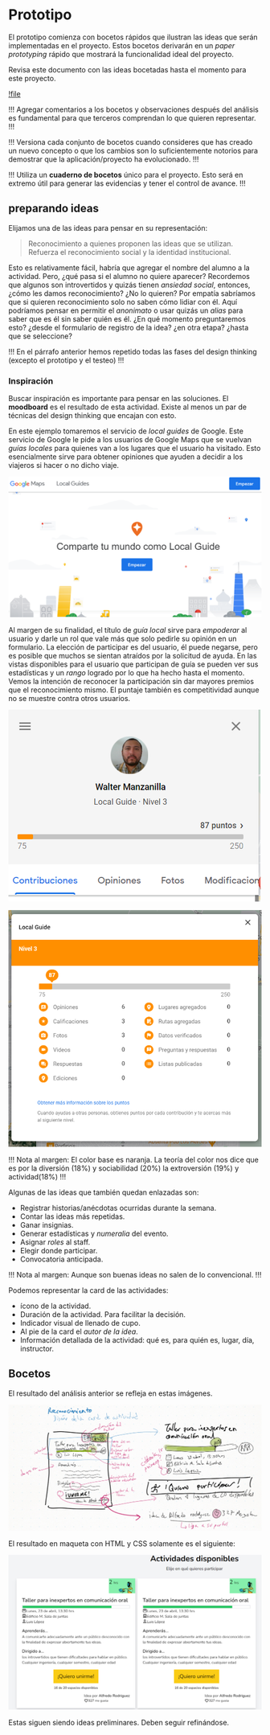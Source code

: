 # Prototipo

El prototipo comienza con bocetos rápidos que ilustran las ideas que serán implementadas en el proyecto. Estos bocetos derivarán en un _paper prototyping_ rápido que mostrará la funcionalidad ideal del proyecto.

Revisa este documento con las ideas bocetadas hasta el momento para este proyecto.

[!file](../../../archivos/mockups.pdf)

!!!
Agregar comentarios a los bocetos y observaciones después del análisis es fundamental para que terceros comprendan lo que quieren representar.
!!!

!!!
Versiona cada conjunto de bocetos cuando consideres que has creado un nuevo concepto o que los cambios son lo suficientemente notorios para demostrar que la aplicación/proyecto ha evolucionado.
!!!

!!!
Utiliza un __cuaderno de bocetos__ único para el proyecto. Esto será en extremo útil para generar las evidencias y tener el control de avance.
!!!

## preparando ideas

Elijamos una de las ideas para pensar en su representación:

> Reconocimiento a quienes proponen las ideas que se utilizan. Refuerza el reconocimiento social y la identidad institucional.

Esto es relativamente fácil, habría que agregar el nombre del alumno a la actividad. Pero, ¿qué pasa si el alumno no quiere aparecer? Recordemos que algunos son introvertidos y quizás tienen _ansiedad social_, entonces, ¿cómo les damos reconocimiento? ¿No lo quieren? Por empatía sabríamos que si quieren reconocimiento solo no saben cómo lidiar con él. Aquí podríamos pensar en permitir el _anonimato_ o usar quizás un _alias_ para saber que es él sin saber quién es él. ¿En qué momento preguntaremos esto? ¿desde el formulario de registro de la idea? ¿en otra etapa? ¿hasta que se seleccione?

!!!
En el párrafo anterior hemos repetido todas las fases del design thinking (excepto el prototipo y el testeo)
!!!

### Inspiración

Buscar inspiración es importante para pensar en las soluciones. El __moodboard__ es el resultado de esta actividad. Existe al menos un par de técnicas del design thinking que encajan con esto. 

En este ejemplo tomaremos el servicio de _local guides_ de Google. Este servicio de Google le pide a los usuarios de Google Maps que se vuelvan _guías locales_ para quienes van a los lugares que el usuario ha visitado. Esto esencialmente sirve para obtener opiniones que ayuden a decidir a los viajeros si hacer o no dicho viaje. 

![Ejemplo de local guides de Google. Esto es reconocimiento por participación. ](../../img/localguides.png)

Al margen de su finalidad, el título de _guía local_ sirve para _empoderar_ al usuario y darle un rol que vale más que solo pedirle su opinión en un formulario. La elección de participar es del usuario, él puede negarse, pero es posible que muchos se sientan atraídos por la solicitud de ayuda. En las vistas disponibles para el usuario que participan de guía se pueden ver sus estadísticas y un _rango_ logrado por lo que ha hecho hasta el momento. Vemos la intención de reconocer la participación sin dar mayores premios que el reconocimiento mismo. El puntaje también es competitividad aunque no se muestre contra otros usuarios.

![Local Guides. El nivel alcanzado y los puntos faltantes para mejorar más acceso a lo que he hecho como guía. Elementos de reconocimiento y empoderamiento. ](../../img/localguides03.png)

![Local Guides. Estadísticas y numeralia que para ciertos usuarios es divertido sobre todo para los que son competitivos. ](../../img/localguides02.png)

!!!
Nota al margen: El color base es naranja. La teoría del color nos dice que es por la diversión (18%) y sociabilidad (20%) la extroversión (19%) y actividad(18%)
!!!

Algunas de las ideas que también quedan enlazadas son:

- Registrar historias/anécdotas ocurridas durante la semana. 
- Contar las ideas más repetidas. 
- Ganar insignias.
- Generar estadísticas y _numeralia_ del evento. 
- Asignar _roles_ al staff.
- Elegir donde participar.
- Convocatoria anticipada. 

!!!
Nota al margen: Aunque son buenas ideas no salen de lo convencional. 
!!!

Podemos representar la card de las actividades:

- ícono de la actividad.
- Duración de la actividad. Para facilitar la decisión.
- Indicador visual de llenado de cupo.
- Al pie de la card el _autor de la idea_.
- Información detallada de la actividad: qué es, para quién es, lugar, día, instructor.

## Bocetos

El resultado del análisis anterior se refleja en estas imágenes.

![Diseño de la card de actividad](../../img/boceto03.png)

El resultado en maqueta con HTML y CSS solamente es el siguiente:

![Diseño de la card de actividad](../../img/maqueta02.png)

Estas siguen siendo ideas preliminares. Deben seguir refinándose.